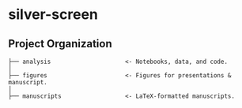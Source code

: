 # silver-screen

## Project Organization

    ├── analysis                     <- Notebooks, data, and code.
    │   
    ├── figures                      <- Figures for presentations & manuscript.
    │   
    ├── manuscripts                  <- LaTeX-formatted manuscripts.

